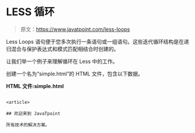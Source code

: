 # LESS 循环

> 原文：<https://www.javatpoint.com/less-loops>

Less Loops 语句便于您多次执行一条语句或一组语句。这些迭代循环结构是在递归混合与保护表达式和模式匹配相结合时创建的。

让我们举一个例子来理解循环在 Less 中的工作。

创建一个名为“simple.html”的 HTML 文件，包含以下数据。

**HTML 文件:simple.html**

```less

<article>

## 欢迎来到 JavaTpoint

所有技术的解决方案。

```